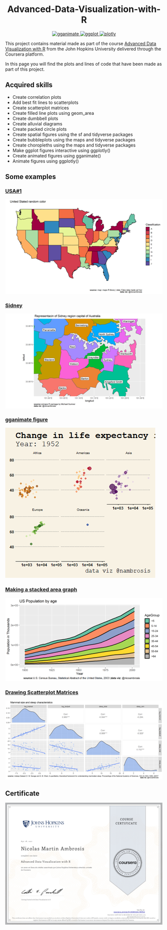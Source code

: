<h1 align='center'> Advanced-Data-Visualization-with-R</h1>

<p align="center"> 
  <a href="https://gganimate.com/" target="_blank" rel="noreferrer"> <img src="https://gganimate.com/reference/figures/logo.png" alt="gganimate" width="90" height="90"/> </a>
  <a href="https://ggplot2.tidyverse.org/" target="_blank" rel="noreferrer"> <img src="https://ggplot2.tidyverse.org/logo.png" alt="ggplot" width="90" height="90"/> </a>
  <a href="https://plotly.com/ggplot2/" target="_blank" rel="noreferrer"> <img src="https://github.com/plotly/plotly.R/blob/master/man/figures/plotly.png" alt="plotly" width="210" height="90"/> </a>

  
  This project contains material made as part of the  course [Advanced Data Visualization with R](https://www.coursera.org/learn/jhu-advanced-data-visualization-r?) from the John Hopkins University delivered through the Coursera platform.

In this page you will find the plots and lines of code that have been made as part of this project.


## Acquired skills
* Create correlation plots
* Add best fit lines to scatterplots
* Create scatterplot matrices
* Create filled line plots using geom_area
* Create dumbbell plots
* Create alluvial diagrams
* Create packed circle plots
* Create spatial figures using the sf and tidyverse packages
* Create bubbleplots using the maps and tidyverse packages
* Create choropleths using the maps and tidyverse packages
* Make ggplot figures interactive using ggplotly()
* Create animated figures using gganimate()
* Animate figures using ggplotly()

## Some examples
  
### [USA#1](https://github.com/nicoambrosis/Advanced-Data-Visualization-with-R/blob/main/Week%202/Choropleths_by_NMA.R)
<p align="center">
  <img src="https://github.com/nicoambrosis/Advanced-Data-Visualization-with-R/blob/main/Week%202/Choroplets_%232.png">
</p>

### [Sidney](https://github.com/nicoambrosis/Advanced-Data-Visualization-with-R/blob/main/Week%202/maps-advanced.R)
<p align="center">
  <img src="https://github.com/nicoambrosis/Advanced-Data-Visualization-with-R/blob/main/Week%202/Sidney.png">
</p>

### [gganimate figure](https://github.com/nicoambrosis/Advanced-Data-Visualization-with-R/blob/main/Week%203/gganimate/life_expectancy_NMA.R)
<p align="left">
  <img src="https://github.com/nicoambrosis/Advanced-Data-Visualization-with-R/blob/main/Week%203/gganimate/Life_expectancy_2.gif">
</p>
  
### [Making a stacked area graph](https://github.com/nicoambrosis/Advanced-Data-Visualization-with-R/blob/main/Week%201/More%20figures%20for%20temporal%20data/Making%20a%20stacked%20area%20graph.R)

<p align="center">
  <img src="https://github.com/nicoambrosis/Advanced-Data-Visualization-with-R/blob/main/Week%201/More%20figures%20for%20temporal%20data/Making%20a%20stacked%20area%20graph.png">
</p>

### [Drawing Scatterplot Matrices](https://github.com/nicoambrosis/Advanced-Data-Visualization-with-R/blob/main/Week%201/Extensions%20of%20Scatterplots/Drawing%20Scatterplot%20Matrices.R)
<p align="center">
  <img src="https://github.com/nicoambrosis/Advanced-Data-Visualization-with-R/blob/main/Week%201/Extensions%20of%20Scatterplots/Drawing%20Scatterplot%20Matrices.png">
</p>


## Certificate
<p align="center">
  <img src="https://github.com/nicoambrosis/Advanced-Data-Visualization-with-R/blob/main/Certificate.jpg">
</p>

